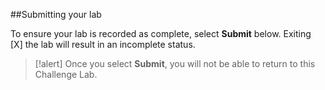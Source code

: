 ##Submitting your lab  

To ensure your lab is recorded as complete, select **Submit** below. Exiting [X] the lab will result in an incomplete status.  

>[!alert] Once you select **Submit**, you will not be able to return to this Challenge Lab. 
